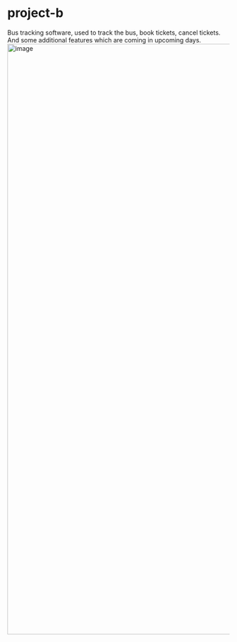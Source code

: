 # project-b
Bus tracking software, used to track the bus, book tickets, cancel tickets. And some additional features which are coming in upcoming days. 
<img width="1338" alt="image" src="https://github.com/user-attachments/assets/ad7bd56e-8b14-4f9a-a1c9-dea9c0ecee1b">
